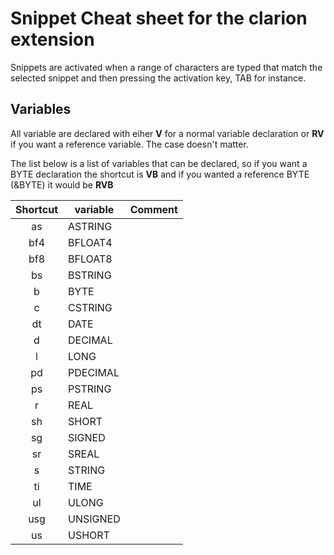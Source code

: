 # Snippet Cheat sheet for the clarion extension

Snippets are activated when a range of characters are typed that match the selected snippet and then pressing the activation key, TAB for instance.

## Variables

All variable are declared with eiher **V** for a normal variable declaration 
or **RV** if you want a reference variable. The case doesn't matter.

The list below is a list of variables that can be declared, so if you want a BYTE declaration the shortcut is **VB** and if you wanted a reference BYTE (&BYTE) it would be **RVB**

| Shortcut | variable | Comment |
| :---: | --- | --- |
 as | ASTRING |  |
bf4 | BFLOAT4 |  |
bf8 | BFLOAT8 |  |
bs | BSTRING |  |
b | BYTE |  |
c | CSTRING |  |
dt | DATE |  |
d| DECIMAL |  |
l | LONG |  |
pd | PDECIMAL |  |
ps | PSTRING |  |
r  | REAL |  |
sh | SHORT |  |
sg | SIGNED |  |
sr | SREAL |  |
s | STRING |  |
ti | TIME |  |
ul | ULONG |  |
usg | UNSIGNED |  |
us | USHORT |  |




